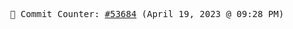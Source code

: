 <p align="center">
    <samp>
        📮 Commit Counter: <a href="https://github.com/Javascript-void0/Javascript-void0/commits/main">#53684</a> (April 19, 2023 @ 09:28 PM)
    </samp>
</p>